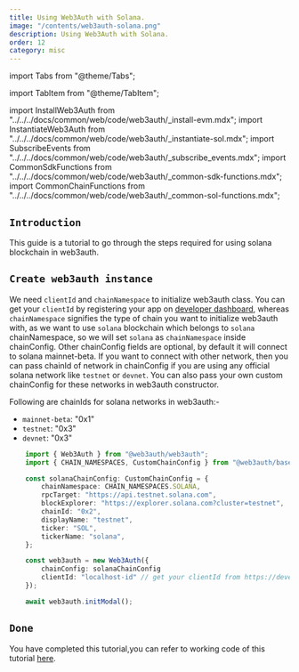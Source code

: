 ```yaml
---
title: Using Web3Auth with Solana.
image: "/contents/web3auth-solana.png"
description: Using Web3Auth with Solana.
order: 12
category: misc
---
```


import Tabs from "@theme/Tabs";

import TabItem from "@theme/TabItem";


import InstallWeb3Auth from "../../../docs/common/web/code/web3auth/_install-evm.mdx";
import InstantiateWeb3Auth from "../../../docs/common/web/code/web3auth/_instantiate-sol.mdx";
import SubscribeEvents from "../../../docs/common/web/code/web3auth/_subscribe_events.mdx";
import CommonSdkFunctions from "../../../docs/common/web/code/web3auth/_common-sdk-functions.mdx";
import CommonChainFunctions from "../../../docs/common/web/code/web3auth/_common-sol-functions.mdx";


## `Introduction`

This guide is a tutorial to go through the steps required for using solana blockchain in web3auth.

<InstallWeb3Auth/>

## `Create web3auth instance`

We need `clientId` and `chainNamespace` to initialize web3auth class. You can get your `clientId` by registering your app on [developer dashboard](https://developer.web3auth.io), whereas `chainNamespace` signifies the type of chain you want to initialize web3auth with, as we want to use `solana` blockchain which belongs to `solana` chainNamespace, so we will set `solana` as  `chainNamespace` inside chainConfig. Other chainConfig fields are optional, by default it will connect to solana mainnet-beta. If you want to connect with other network, then you can pass chainId of network in chainConfig if you are using any official solana network like `testnet` or `devnet`. You can also pass your own custom chainConfig for these networks in web3auth constructor.

Following are chainIds for solana networks in web3auth:-

- `mainnet-beta`: "0x1"
- `testnet`: "0x3"
- `devnet`: "0x3"

```ts
    import { Web3Auth } from "@web3auth/web3auth";
    import { CHAIN_NAMESPACES, CustomChainConfig } from "@web3auth/base";

    const solanaChainConfig: CustomChainConfig = {
        chainNamespace: CHAIN_NAMESPACES.SOLANA,
        rpcTarget: "https://api.testnet.solana.com",
        blockExplorer: "https://explorer.solana.com?cluster=testnet",
        chainId: "0x2",
        displayName: "testnet",
        ticker: "SOL",
        tickerName: "solana",
    };

    const web3auth = new Web3Auth({
        chainConfig: solanaChainConfig
        clientId: "localhost-id" // get your clientId from https://developer.web3auth.io
    });

    await web3auth.initModal();

```

<SubscribeEvents/>

<InstantiateWeb3Auth/>

<CommonSdkFunctions/>

<CommonChainFunctions/>

## `Done`

You have completed this tutorial,you can refer to working code of this tutorial [here]("https://github.com/Web3Auth/Web3Auth/examples/vue-app/src/chains/solana.vue").
